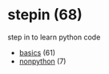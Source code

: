 # stepin (68)
step in to learn python code

+ [basics](basics/README.md) (61)
+ [nonpython](nonpython/README.md) (7)
